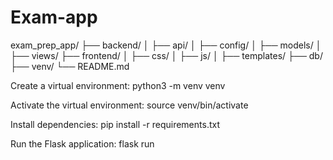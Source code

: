 # Exam-app
exam_prep_app/
├── backend/
│   ├── api/
│   ├── config/
│   ├── models/
│   ├── views/
├── frontend/
│   ├── css/
│   ├── js/
│   ├── templates/
├── db/
├── venv/
└── README.md


Create a virtual environment:
python3 -m venv venv


Activate the virtual environment:
source venv/bin/activate


Install dependencies:
pip install -r requirements.txt


Run the Flask application:
flask run



